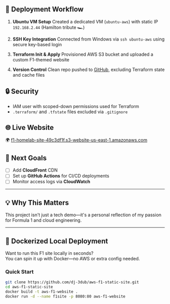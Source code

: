 ## 🚀 Deployment Workflow

1. **Ubuntu VM Setup**
   Created a dedicated VM (`ubuntu-aws`) with static IP `192.168.2.44` (Hamilton tribute 🏎️)

2. **SSH Key Integration**
   Connected from Windows via `ssh ubuntu-aws` using secure key-based login

3. **Terraform Init & Apply**
   Provisioned AWS S3 bucket and uploaded a custom F1-themed website

4. **Version Control**
   Clean repo pushed to [GitHub](https://github.com/dj-3dub/aws-f1-static-site), excluding Terraform state and cache files

## 🔒 Security

- IAM user with scoped-down permissions used for Terraform
- `.terraform/` and `.tfstate` files excluded via `.gitignore`

## 🌐 Live Website

🌍 [f1-homelab-site-49c3df1f.s3-website-us-east-1.amazonaws.com](http://f1-homelab-site-49c3df1f.s3-website-us-east-1.amazonaws.com/)

## 🎯 Next Goals

- [ ] Add **CloudFront** CDN
- [ ] Set up **GitHub Actions** for CI/CD deployments
- [ ] Monitor access logs via **CloudWatch**

---

## 💡 Why This Matters

This project isn't just a tech demo—it's a personal reflection of my passion for Formula 1 and cloud engineering.

---

## 🐳 Dockerized Local Deployment

Want to run this F1 site locally in seconds?  
You can spin it up with Docker—no AWS or extra config needed.

### Quick Start

```bash
git clone https://github.com/dj-3dub/aws-f1-static-site.git
cd aws-f1-static-site
docker build -t aws-f1-website .
docker run -d --name f1site -p 8080:80 aws-f1-website
